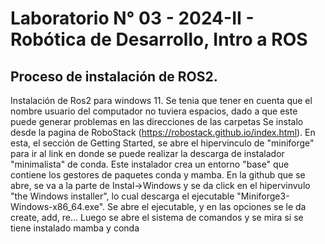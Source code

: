 # Laboratorio N° 03 - 2024-II - Robótica de Desarrollo, Intro a ROS


## Proceso de instalación de ROS2.
Instalación de Ros2 para windows 11.
Se tenia que tener en cuenta que el nombre usuario del computador no tuviera espacios, dado a que este puede generar problemas en las direcciones de las carpetas 
Se instalo desde la pagina de RoboStack (https://robostack.github.io/index.html). En esta, el sección de Getting Started, se abre el hipervinculo de "miniforge" para ir al link en donde se puede realizar la descarga de instalador "minimalista" de conda. Este instalador crea un entorno "base" que contiene los gestores de paquetes conda y mamba.
En la github que se abre, se va a la parte de Instal->Windows y se da click en el hipervinvulo "the Windows installer", lo cual descarga el ejecutable "Miniforge3-Windows-x86_64.exe".
Se abre el ejecutable, y en las opciones se le da create, add, re...
Luego se abre el sistema de comandos y se mira si se tiene instalado mamba y conda


